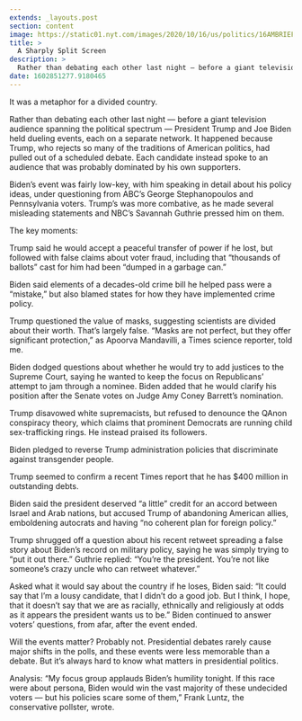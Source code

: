 ```yaml
--- 
extends: _layouts.post 
section: content 
image: https://static01.nyt.com/images/2020/10/16/us/politics/16AMBRIEFING-promo/16AMBRIEFING-lede-facebookJumbo.jpg 
title: > 
  A Sharply Split Screen 
description: > 
  Rather than debating each other last night — before a giant television audience spanning the political spectrum — President Trump and Joe Biden held dueling events, each on a separate network.It happened because Trump, who rejects so many of the traditions of American politics, had pulled out of a scheduled debate.Biden’s event was fairly low-key, with him speaking in detail about his policy ideas, under questioning from ABC’s George Stephanopoulos and Pennsylvania voters.Trump’s was more combative, as he made several misleading statements and NBC’s Savannah Guthrie pressed him on them.“Masks are not perfect, but they offer significant protection,” as Apoorva Mandavilli, a Times science reporter, told me. 
date: 1602851277.9180465 
--- 
```

It was a metaphor for a divided country.

Rather than debating each other last night — before a giant television audience spanning the political spectrum — President Trump and Joe Biden held dueling events, each on a separate network. It happened because Trump, who rejects so many of the traditions of American politics, had pulled out of a scheduled debate. Each candidate instead spoke to an audience that was probably dominated by his own supporters.

Biden’s event was fairly low-key, with him speaking in detail about his policy ideas, under questioning from ABC’s George Stephanopoulos and Pennsylvania voters. Trump’s was more combative, as he made several misleading statements and NBC’s Savannah Guthrie pressed him on them.

The key moments:

Trump said he would accept a peaceful transfer of power if he lost, but followed with false claims about voter fraud, including that “thousands of ballots” cast for him had been “dumped in a garbage can.”

Biden said elements of a decades-old crime bill he helped pass were a “mistake,” but also blamed states for how they have implemented crime policy.

Trump questioned the value of masks, suggesting scientists are divided about their worth. That’s largely false. “Masks are not perfect, but they offer significant protection,” as Apoorva Mandavilli, a Times science reporter, told me.

Biden dodged questions about whether he would try to add justices to the Supreme Court, saying he wanted to keep the focus on Republicans’ attempt to jam through a nominee. Biden added that he would clarify his position after the Senate votes on Judge Amy Coney Barrett’s nomination.

Trump disavowed white supremacists, but refused to denounce the QAnon conspiracy theory, which claims that prominent Democrats are running child sex-trafficking rings. He instead praised its followers.

Biden pledged to reverse Trump administration policies that discriminate against transgender people.

Trump seemed to confirm a recent Times report that he has $400 million in outstanding debts.

Biden said the president deserved “a little” credit for an accord between Israel and Arab nations, but accused Trump of abandoning American allies, emboldening autocrats and having “no coherent plan for foreign policy.”

Trump shrugged off a question about his recent retweet spreading a false story about Biden’s record on military policy, saying he was simply trying to “put it out there.” Guthrie replied: “You’re the president. You’re not like someone’s crazy uncle who can retweet whatever.”

Asked what it would say about the country if he loses, Biden said: “It could say that I’m a lousy candidate, that I didn’t do a good job. But I think, I hope, that it doesn’t say that we are as racially, ethnically and religiously at odds as it appears the president wants us to be.” Biden continued to answer voters’ questions, from afar, after the event ended.

Will the events matter? Probably not. Presidential debates rarely cause major shifts in the polls, and these events were less memorable than a debate. But it’s always hard to know what matters in presidential politics.

Analysis: “My focus group applauds Biden’s humility tonight. If this race were about persona, Biden would win the vast majority of these undecided voters — but his policies scare some of them,” Frank Luntz, the conservative pollster, wrote.